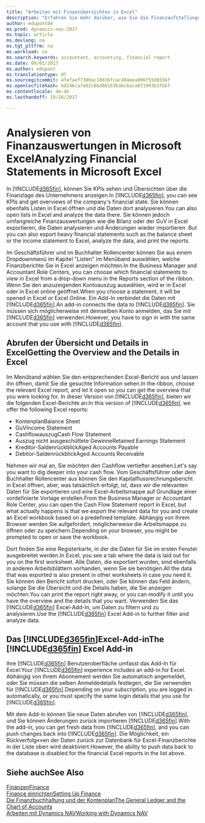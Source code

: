 ```yaml
---
title: "Arbeiten mit Finanzübersichten in Excel"
description: "Erfahren Sie mehr darüber, wie Sie die Finanzaufstellungen in Microsoft Excel von Dynamics NAV für eine bessere Analyse öffnen können."
author: edupont04
ms.prod: dynamics-nav-2017
ms.topic: article
ms.devlang: na
ms.tgt_pltfrm: na
ms.workload: na
ms.search.keywords: accountant, accounting, financial report
ms.date: 09/01/2017
ms.author: edupont
ms.translationtype: HT
ms.sourcegitcommit: 4fefaef7380ac10836fcac404eea006f55d8556f
ms.openlocfilehash: 6d246ca7e02c8bd081636abc6aca871993b3fbbf
ms.contentlocale: de-de
ms.lasthandoff: 10/16/2017

---
```

# <a name="analyzing-financial-statements-in-microsoft-excel"></a><span data-ttu-id="c06b8-103">Analysieren von Finanzauswertungen in Microsoft Excel</span><span class="sxs-lookup"><span data-stu-id="c06b8-103">Analyzing Financial Statements in Microsoft Excel</span></span>
<span data-ttu-id="c06b8-104">In [!INCLUDE[d365fin](includes/d365fin_md.md)], können Sie KPIs sehen und Übersichten über die Finanzlage des Unternehmens anzeigen.</span><span class="sxs-lookup"><span data-stu-id="c06b8-104">In [!INCLUDE[d365fin](includes/d365fin_md.md)], you can see KPIs and get overviews of the company's financial state.</span></span> <span data-ttu-id="c06b8-105">Sie können ebenfalls Listen in Excel öffnen und die Daten dort analysieren.</span><span class="sxs-lookup"><span data-stu-id="c06b8-105">You can also open lists in Excel and analyze the data there.</span></span> <span data-ttu-id="c06b8-106">Sie können jedoch umfangreiche Finanzauswertungen wie die Bilanz oder der GuV in Excel exportieren, die Daten analysieren und Änderungen wieder importieren .</span><span class="sxs-lookup"><span data-stu-id="c06b8-106">But you can also export heavy financial statements such as the balance sheet or the income statement to Excel, analyze the data, and print the reports.</span></span>  

<span data-ttu-id="c06b8-107">Im Geschäftsführer und im Buchhalter Rollencenter können Sie aus einem Dropdownmenü im Kapitel "Listen" im Menüband auswählen, welche Finanzberichte Sie in Excel anzeigen möchten.</span><span class="sxs-lookup"><span data-stu-id="c06b8-107">In the Business Manager and Accountant Role Centers, you can choose which financial statements to view in Excel from a drop-down menu in the Reports section of the ribbon.</span></span> <span data-ttu-id="c06b8-108">Wenn Sie den anzuzeigenden Kontoauszug auswählen, wird er in Excel oder in Excel online geöffnet.</span><span class="sxs-lookup"><span data-stu-id="c06b8-108">When you choose a statement, it will be opened in Excel or Excel Online.</span></span> <span data-ttu-id="c06b8-109">Ein Add-In verbindet die Daten mit [!INCLUDE[d365fin](includes/d365fin_md.md)].</span><span class="sxs-lookup"><span data-stu-id="c06b8-109">An add-in connects the data to [!INCLUDE[d365fin](includes/d365fin_md.md)].</span></span> <span data-ttu-id="c06b8-110">Sie müssen sich möglicherweise mit demselben Konto anmelden, das Sie mit [!INCLUDE[d365fin](includes/d365fin_md.md)] verwenden.</span><span class="sxs-lookup"><span data-stu-id="c06b8-110">However, you have to sign in with the same account that you use with [!INCLUDE[d365fin](includes/d365fin_md.md)].</span></span>  

## <a name="getting-the-overview-and-the-details-in-excel"></a><span data-ttu-id="c06b8-111">Abrufen der Übersicht und Details in Excel</span><span class="sxs-lookup"><span data-stu-id="c06b8-111">Getting the Overview and the Details in Excel</span></span>
<span data-ttu-id="c06b8-112">Im Menüband wählen Sie den entsprechenden Excel-Bericht aus und lassen ihn öffnen, damit Sie die gesuchte Information sehen.</span><span class="sxs-lookup"><span data-stu-id="c06b8-112">In the ribbon, choose the relevant Excel report, and let it open so you can get the overview that you were looking for.</span></span> <span data-ttu-id="c06b8-113">In dieser Version von [!INCLUDE[d365fin](includes/d365fin_md.md)], bieten wir die folgenden Excel-Berichte an:</span><span class="sxs-lookup"><span data-stu-id="c06b8-113">In this version of [!INCLUDE[d365fin](includes/d365fin_md.md)], we offer the following Excel reports:</span></span>

- <span data-ttu-id="c06b8-114">Kontenplan</span><span class="sxs-lookup"><span data-stu-id="c06b8-114">Balance Sheet</span></span>  
- <span data-ttu-id="c06b8-115">GuV</span><span class="sxs-lookup"><span data-stu-id="c06b8-115">Income Statement</span></span>  
- <span data-ttu-id="c06b8-116">Cashflowauszug</span><span class="sxs-lookup"><span data-stu-id="c06b8-116">Cash Flow Statement</span></span>  
- <span data-ttu-id="c06b8-117">Auszug nicht ausgeschüttete Gewinne</span><span class="sxs-lookup"><span data-stu-id="c06b8-117">Retained Earnings Statement</span></span>  
- <span data-ttu-id="c06b8-118">Kreditor-Saldenrückblick</span><span class="sxs-lookup"><span data-stu-id="c06b8-118">Aged Accounts Payable</span></span>  
- <span data-ttu-id="c06b8-119">Debitor-Saldenrückblick</span><span class="sxs-lookup"><span data-stu-id="c06b8-119">Aged Accounts Receivable</span></span>  

<span data-ttu-id="c06b8-120">Nehmen wir mal an, Sie möchten den Cashflow vertiefter ansehen.</span><span class="sxs-lookup"><span data-stu-id="c06b8-120">Let's say you want to dig deeper into your cash flow.</span></span> <span data-ttu-id="c06b8-121">Vom Geschäftsführer oder dem Buchhalter Rollencenter aus können Sie den Kapitalflussrechnungsbericht in Excel öffnen, aber, was tatsächlich erfolgt, ist, dass wir die relevanten Daten für Sie exportieren und eine Excel-Arbeitsmappe auf Grundlage einer vordefinierte Vorlage erstellen.</span><span class="sxs-lookup"><span data-stu-id="c06b8-121">From the Business Manager or Accountant Role Center, you can open the Cash Flow Statement report in Excel, but what actually happens is that we export the relevant data for you and create an Excel workbook based on a predefined template.</span></span> <span data-ttu-id="c06b8-122">Abhängig von Ihrem Browser werden Sie aufgefordert, möglicherweise die Arbeitsmappe zu öffnen oder zu speichern.</span><span class="sxs-lookup"><span data-stu-id="c06b8-122">Depending on your browser, you might be prompted to open or save the workbook.</span></span>  

<span data-ttu-id="c06b8-123">Dort finden Sie eine Registerkarte, in der die Daten für Sie im ersten Fenster ausgebreitet werden.</span><span class="sxs-lookup"><span data-stu-id="c06b8-123">In Excel, you see a tab where the data is laid out for you on the first worksheet.</span></span> <span data-ttu-id="c06b8-124">Alle Daten, die exportiert wurden, sind ebenfalls in anderen Arbeitsblättern vorhanden, wenn Sie sie benötigen.</span><span class="sxs-lookup"><span data-stu-id="c06b8-124">All the data that was exported is also present in other worksheets in case you need it.</span></span> <span data-ttu-id="c06b8-125">Sie können den Bericht sofort drucken, oder Sie können das Feld ändern, solange Sie die Übersicht und die Details haben, die Sie anzeigen möchten.</span><span class="sxs-lookup"><span data-stu-id="c06b8-125">You can print the report right away, or you can modify it until you have the overview and the details that you want.</span></span> <span data-ttu-id="c06b8-126">Verwenden Sie das [!INCLUDE[d365fin](includes/d365fin_md.md)] Excel-Add-In, um Daten zu filtern und zu analysieren.</span><span class="sxs-lookup"><span data-stu-id="c06b8-126">Use the [!INCLUDE[d365fin](includes/d365fin_md.md)] Excel Add-in to further filter and analyze data.</span></span>  

## <a name="the-included365finincludesd365finmdmd-excel-add-in"></a><span data-ttu-id="c06b8-127">Das [!INCLUDE[d365fin](includes/d365fin_md.md)]Excel-Add-in</span><span class="sxs-lookup"><span data-stu-id="c06b8-127">The [!INCLUDE[d365fin](includes/d365fin_md.md)] Excel Add-in</span></span>
<span data-ttu-id="c06b8-128">Ihre [!INCLUDE[d365fin](includes/d365fin_md.md)] Benutzeroberfläche umfasst das Add-In für Excel.</span><span class="sxs-lookup"><span data-stu-id="c06b8-128">Your [!INCLUDE[d365fin](includes/d365fin_md.md)] experience includes an add-in for Excel.</span></span> <span data-ttu-id="c06b8-129">Abhängig von Ihrem Abonnement werden Sie automatisch angemeldet, oder Sie müssen die selben Anmeldedetails festlegen, die Sie verwenden für [!INCLUDE[d365fin](includes/d365fin_md.md)].</span><span class="sxs-lookup"><span data-stu-id="c06b8-129">Depending on your subscription, you are logged in automatically, or you must specify the same login details that you use for [!INCLUDE[d365fin](includes/d365fin_md.md)].</span></span>  

<span data-ttu-id="c06b8-130">Mit dem Add-In können Sie neue Daten abrufen von [!INCLUDE[d365fin](includes/d365fin_md.md)], und Sie können Änderungen zurück importieren [!INCLUDE[d365fin](includes/d365fin_md.md)].</span><span class="sxs-lookup"><span data-stu-id="c06b8-130">With the add-in, you can get fresh data from [!INCLUDE[d365fin](includes/d365fin_md.md)], and you can push changes back into [!INCLUDE[d365fin](includes/d365fin_md.md)].</span></span> <span data-ttu-id="c06b8-131">Die Möglichkeit, ein Rückverfolg«»en der Daten zurück zur Datenbank für Excel-Finanzberichte in der Liste oben wird deaktiviert.</span><span class="sxs-lookup"><span data-stu-id="c06b8-131">However, the ability to push data back to the database is disabled for the financial Excel reports in the list above.</span></span>  

## <a name="see-also"></a><span data-ttu-id="c06b8-132">Siehe auch</span><span class="sxs-lookup"><span data-stu-id="c06b8-132">See Also</span></span>
[<span data-ttu-id="c06b8-133">Finanzen</span><span class="sxs-lookup"><span data-stu-id="c06b8-133">Finance</span></span>](finance.md)  
[<span data-ttu-id="c06b8-134">Finance einrichten</span><span class="sxs-lookup"><span data-stu-id="c06b8-134">Setting Up Finance</span></span>](finance-setup-finance.md)  
[<span data-ttu-id="c06b8-135">Die Finanzbuchhaltung und der Kontenplan</span><span class="sxs-lookup"><span data-stu-id="c06b8-135">The General Ledger and the Chart of Accounts</span></span>](finance-general-ledger.md)  
[<span data-ttu-id="c06b8-136">Arbeiten mit Dynamics NAV</span><span class="sxs-lookup"><span data-stu-id="c06b8-136">Working with Dynamics NAV</span></span>](ui-work-product.md)  

